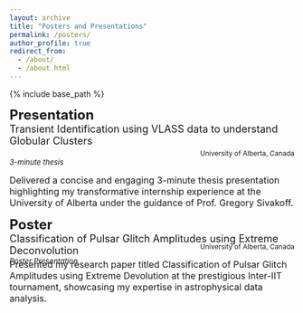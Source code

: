 ```yaml
---
layout: archive
title: "Posters and Presentations"
permalink: /posters/
author_profile: true
redirect_from: 
  - /about/
  - /about.html
---
```



{% include base_path %}

**<font size="5">Presentation</font>**  
<font size="4">Transient Identification using VLASS data to understand Globular Clusters</font>
<div style="text-align: right;margin-top: -10px;"><span style="font-size: 12px;">University of Alberta, Canada</span></div>
<div margin-top: 0px;><font size="2"><em>3-minute thesis</em></font></div>


<font size="3">Delivered a concise and engaging 3-minute thesis presentation highlighting my transformative internship experience at the
University of Alberta under the guidance of Prof. Gregory Sivakoff.</font>

**<font size="5">Poster</font>**  
<font size="4">Classification of Pulsar Glitch Amplitudes using Extreme Deconvolution</font>  
*<font size="2">Poster Presentation</font>*
<div style="text-align: right;margin-top: -55px;"><span style="font-size: 12px;">University of Alberta, Canada</span></div>  


<font size="3">Presented my research paper titled Classification of Pulsar Glitch Amplitudes using Extreme Devolution at the prestigious
Inter-IIT tournament, showcasing my expertise in astrophysical data analysis.</font>


